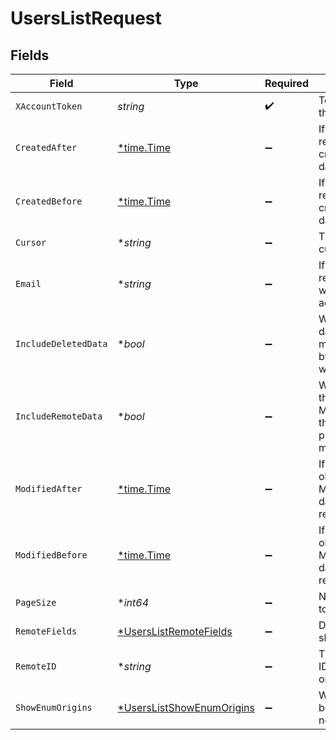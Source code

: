 # UsersListRequest


## Fields

| Field                                                                                            | Type                                                                                             | Required                                                                                         | Description                                                                                      |
| ------------------------------------------------------------------------------------------------ | ------------------------------------------------------------------------------------------------ | ------------------------------------------------------------------------------------------------ | ------------------------------------------------------------------------------------------------ |
| `XAccountToken`                                                                                  | *string*                                                                                         | :heavy_check_mark:                                                                               | Token identifying the end user.                                                                  |
| `CreatedAfter`                                                                                   | [*time.Time](https://pkg.go.dev/time#Time)                                                       | :heavy_minus_sign:                                                                               | If provided, will only return objects created after this datetime.                               |
| `CreatedBefore`                                                                                  | [*time.Time](https://pkg.go.dev/time#Time)                                                       | :heavy_minus_sign:                                                                               | If provided, will only return objects created before this datetime.                              |
| `Cursor`                                                                                         | **string*                                                                                        | :heavy_minus_sign:                                                                               | The pagination cursor value.                                                                     |
| `Email`                                                                                          | **string*                                                                                        | :heavy_minus_sign:                                                                               | If provided, will only return remote users with the given email address                          |
| `IncludeDeletedData`                                                                             | **bool*                                                                                          | :heavy_minus_sign:                                                                               | Whether to include data that was marked as deleted by third party webhooks.                      |
| `IncludeRemoteData`                                                                              | **bool*                                                                                          | :heavy_minus_sign:                                                                               | Whether to include the original data Merge fetched from the third-party to produce these models. |
| `ModifiedAfter`                                                                                  | [*time.Time](https://pkg.go.dev/time#Time)                                                       | :heavy_minus_sign:                                                                               | If provided, only objects synced by Merge after this date time will be returned.                 |
| `ModifiedBefore`                                                                                 | [*time.Time](https://pkg.go.dev/time#Time)                                                       | :heavy_minus_sign:                                                                               | If provided, only objects synced by Merge before this date time will be returned.                |
| `PageSize`                                                                                       | **int64*                                                                                         | :heavy_minus_sign:                                                                               | Number of results to return per page.                                                            |
| `RemoteFields`                                                                                   | [*UsersListRemoteFields](../../models/operations/userslistremotefields.md)                       | :heavy_minus_sign:                                                                               | Deprecated. Use show_enum_origins.                                                               |
| `RemoteID`                                                                                       | **string*                                                                                        | :heavy_minus_sign:                                                                               | The API provider's ID for the given object.                                                      |
| `ShowEnumOrigins`                                                                                | [*UsersListShowEnumOrigins](../../models/operations/userslistshowenumorigins.md)                 | :heavy_minus_sign:                                                                               | Which fields should be returned in non-normalized form.                                          |